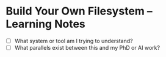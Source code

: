 # Build Your Own Filesystem – Learning Notes

- [ ] What system or tool am I trying to understand?
- [ ] What parallels exist between this and my PhD or AI work?
